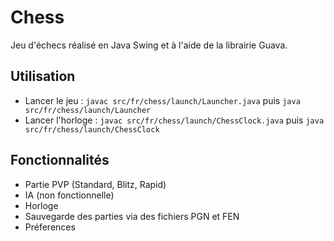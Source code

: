 # Chess

Jeu d'échecs réalisé en Java Swing et à l'aide de la librairie Guava.

## Utilisation
- Lancer le jeu : ```javac src/fr/chess/launch/Launcher.java``` puis ```java src/fr/chess/launch/Launcher```
- Lancer l'horloge : ```javac src/fr/chess/launch/ChessClock.java``` puis ```java src/fr/chess/launch/ChessClock```

## Fonctionnalités

- Partie PVP (Standard, Blitz, Rapid)
- IA (non fonctionnelle)
- Horloge
- Sauvegarde des parties via des fichiers PGN et FEN
- Préferences


